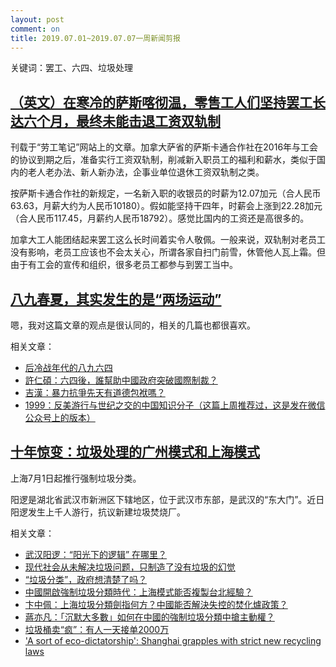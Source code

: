 ```yaml
---
layout: post
comment: on
title: 2019.07.01~2019.07.07一周新闻剪报
---
```


关键词：罢工、六四、垃圾处理

<!--excerpt-->

## [（英文）在寒冷的萨斯喀彻温，零售工人们坚持罢工长达六个月，最终未能击退工资双轨制](https://labornotes.org/2019/06/six-month-retail-strike-freezing-saskatchewan-didnt-beat-two-tier)

刊载于“劳工笔记”网站上的文章。加拿大萨省的萨斯卡通合作社在2016年与工会的协议到期之后，准备实行工资双轨制，削减新入职员工的福利和薪水，类似于国内的老人老办法、新人新办法，企事业单位退休工资双轨制之类。

按萨斯卡通合作社的新规定，一名新入职的收银员的时薪为12.07加元（合人民币63.63，月薪大约为人民币10180）。假如能坚持干四年，时薪会上涨到22.28加元（合人民币117.45，月薪约人民币18792）。感觉比国内的工资还是高很多的。

加拿大工人能团结起来罢工这么长时间着实令人敬佩。一般来说，双轨制对老员工没有影响，老员工应该也不会太关心，所谓各家自扫门前雪，休管他人瓦上霜。但由于有工会的宣传和组织，很多老员工都参与到罢工当中。

## [八九春夏，其实发生的是“两场运动”](https://xiaosheng.me/2019/05/29/article158/)

嗯，我对这篇文章的观点是很认同的，相关的几篇也都很喜欢。

相关文章：
* [后冷战年代的八九六四](https://gravitysworm.com/post/185336252352/%E5%90%8E%E5%86%B7%E6%88%98%E5%B9%B4%E4%BB%A3%E7%9A%84%E5%85%AB%E4%B9%9D%E5%85%AD%E5%9B%9B)
* [許仁碩：六四後，誰幫助中國政府突破國際制裁？](https://theinitium.com/article/20190611-mainland-6430-international-sanctions/)
* [吉漢：暴力抗爭先天有道德包袱嗎？](https://theinitium.com/article/20190704-opinion-hk-71-protest/)
* [1999：反美游行与世纪之交的中国知识分子（这篇上周推荐过，这是发在微信公众号上的版本）](https://mp.weixin.qq.com/s/0VwFBxaVGb81qa_rkE0p5Q)

## [十年惊变：垃圾处理的广州模式和上海模式](http://www.ftchinese.com/story/001083437)

上海7月1日起推行强制垃圾分类。

阳逻是湖北省武汉市新洲区下辖地区，位于武汉市东部，是武汉的“东大门”。近日阳逻发生上千人游行，抗议新建垃圾焚烧厂。

相关文章：
* [武汉阳逻：“阳光下的逻辑” 在哪里？](https://terminus2049.github.io/archive/2019/07/04/wu-han-yang-luo.html)
* [现代社会从未解决垃圾问题，只制造了没有垃圾的幻觉](https://mp.weixin.qq.com/s/b1bHtFJvnXV3oapzjPeh0A)
* [“垃圾分类”，政府想清楚了吗？](https://mp.weixin.qq.com/s/SVxDg_M0NvOzNzqmISyMRQ)
* [中國開啟強制垃圾分類時代：上海模式能否複製台北經驗？](https://theinitium.com/article/20190711-mainland-shanghai-garbage-sorting/)
* [卞中佩：上海垃圾分類劍指何方？中國能否解決失控的焚化爐政策？](https://theinitium.com/article/20190711-mainland-incinerator/)
* [蔣亦凡：「沉默大多數」如何在中國的強制垃圾分類中搶主動權？](https://theinitium.com/article/20190712-opinion-shanghai-garbage-sorting/)
* [垃圾桶卖“疯”：有人一天接单2000万](https://zjnews.zjol.com.cn/zjnews/201907/t20190711_10565040.shtml)
* ['A sort of eco-dictatorship': Shanghai grapples with strict new recycling laws](https://www.theguardian.com/world/2019/jul/12/a-sort-of-eco-dictatorship-shanghai-grapples-with-strict-new-recycling-laws)

